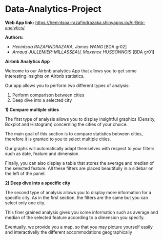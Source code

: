 # Data-Analytics-Project

**Web App link:** https://henintsoa-razafindrazaka.shinyapps.io/AirBnb-analytics/

**Authors:** 
- *Henintsoa RAZAFINDRAZAKA, James WANG* [BDA gr02]
- *Arnaud JULLEMIER-MILLASSEAU, Maxence HUSSONNOIS* [BDA gr01]

**Airbnb Analytics App**

Welcome to our Airbnb analytics App that allows you to get some interesting insights on Airbnb statistics.<br />

Our app allows you to perform two different types of analysis:

1. Perform comparison between cities
2. Deep dive into a selected city<br />

**1) Compare multiple cities**<br />

The first type of analysis allows you to display insightful graphics (Density, Boxplot and Histogram) concerning the cities of your choice. 

The main goal of this section is to compare statistics between cities, therefore it is granted to you to select multiple cities. 

Our graphs will automatically adapt themselves with respect to your filters such as date, feature and dimension. 

Finally, you can also display a table that stores the average and median of the selected feature. All these filters are placed beautifully in a sidebar on the left of the panel.


**2) Deep dive into a specific city** <br />

The second type of analysis allows you to display more information for a specific city. 
As in the first section, the filters are the same but you can select only one city. 

This finer grained analysis gives you some information such as average and median of the selected feature according to a dimension you specify. 

Eventually, we provide you a map, so that you may picture yourself easily and interactivelly the different accommodations geographically
